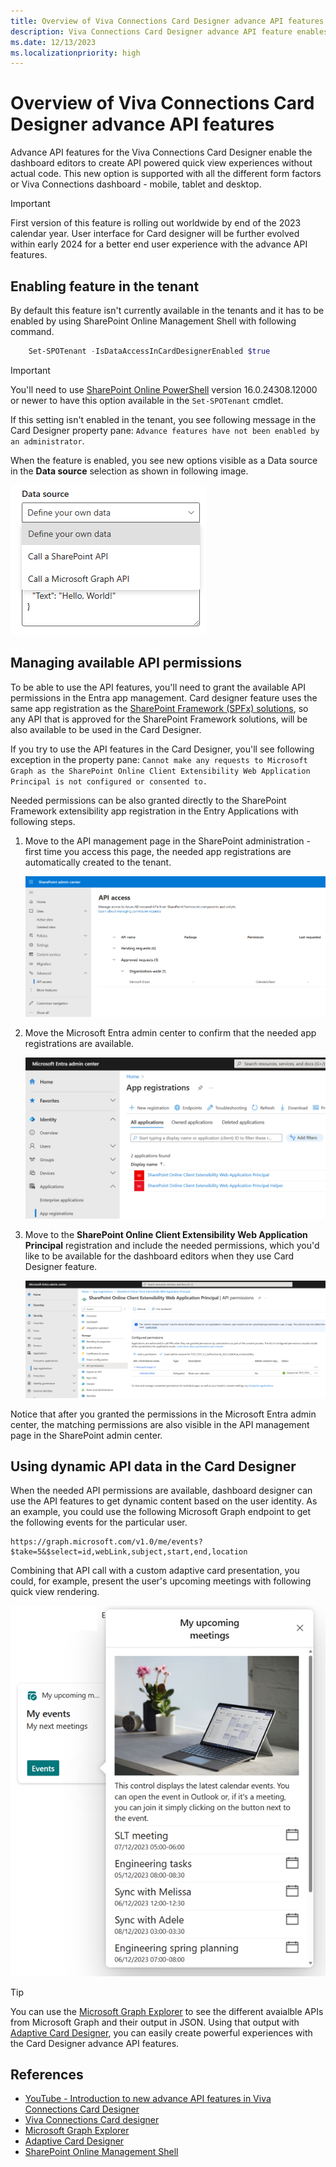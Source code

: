 ```yaml
---
title: Overview of Viva Connections Card Designer advance API features
description: Viva Connections Card Designer advance API feature enables Viva Connection dashboard editors to create API powered experiences without code.
ms.date: 12/13/2023
ms.localizationpriority: high
---
```

# Overview of Viva Connections Card Designer advance API features

Advance API features for the Viva Connections Card Designer enable the dashboard editors to create API powered quick view experiences without actual code. This new option is supported with all the different form factors or Viva Connections dashboard - mobile, tablet and desktop.

> [!IMPORTANT]
> First version of this feature is rolling out worldwide by end of the 2023 calendar year. User interface for Card designer will be further evolved within early 2024 for a better end user experience with the advance API features.

## Enabling feature in the tenant

By default this feature isn't currently available in the tenants and it has to be enabled by using SharePoint Online Management Shell with following command.

```powershell
    Set-SPOTenant -IsDataAccessInCardDesignerEnabled $true
```

> [!IMPORTANT]
> You'll need to use [SharePoint Online PowerShell](https://www.powershellgallery.com/packages/Microsoft.Online.SharePoint.PowerShell/16.0.24322.12000) version 16.0.24308.12000 or newer to have this option available in the `Set-SPOTenant` cmdlet.

If this setting isn't enabled in the tenant, you see following message in the Card Designer property pane: `Advance features have not been enabled by an administrator`.

When the feature is enabled, you see new options visible as a Data source in the **Data source** selection as shown in following image.

![API options in the Data source selection in the webpart toolbox](./img/data-source-api-options.png)

## Managing available API permissions

To be able to use the API features, you'll need to grant the available API permissions in the Entra app management. Card designer feature uses the same app registration as the [SharePoint Framework (SPFx) solutions](https://aka.ms/spfx), so any API that is approved for the SharePoint Framework solutions, will be also available to be used in the Card Designer.

If you try to use the API features in the Card Designer, you'll see following exception in the property pane: `Cannot make any requests to Microsoft Graph as the SharePoint Online Client Extensibility Web Application Principal is not configured or consented to.`

Needed permissions can be also granted directly to the SharePoint Framework extensibility app registration in the Entry Applications with following steps.

1. Move to the API management page in the SharePoint administration - first time you access this page, the needed app registrations are automatically created to the tenant.

    ![API acess page in the SharePoint admin center](./img/sharepoint-admin-api-management.png)


1. Move the Microsoft Entra admin center to confirm that the needed app registrations are available. 

    ![API options in the Data source selection in the webpart toolbox](./img/entra-app-registration.png)

1. Move to the **SharePoint Online Client Extensibility Web Application Principal** registration and include the needed permissions, which you'd like to be available for the dashboard editors when they use Card Designer feature.

    ![API options in the Data source selection in the webpart toolbox](./img/entra-app-permissions.png)

Notice that after you granted the permissions in the Microsoft Entra admin center, the matching permissions are also visible in the API management page in the SharePoint admin center.

## Using dynamic API data in the Card Designer

When the needed API permissions are available, dashboard designer can use the API features to get dynamic content based on the user identity. As an example, you could use the following Microsoft Graph endpoint to get the following events for the particular user.

```
https://graph.microsoft.com/v1.0/me/events?$take=5&$select=id,webLink,subject,start,end,location
```

Combining that API call with a custom adaptive card presentation, you could, for example,  present the user's upcoming meetings with following quick view rendering.

![API options in the Data source selection in the webpart toolbox](./img/quick-view-upcoming-meetings.png)

> [!TIP]
> You can use the [Microsoft Graph Explorer](https://developer.microsoft.com/en-us/graph/graph-explorer) to see the different avaialble APIs from Microsoft Graph and their output in JSON. Using that output with [Adaptive Card Designer](), you can easily create powerful experiences with the Card Designer advance API features.


## References

- [YouTube - Introduction to new advance API features in Viva Connections Card Designer](https://www.youtube.com/watch?v=NjZj1F6D6jw)
- [Viva Connections Card designer](https://learn.microsoft.com/en-us/viva/connections/create-dashboard#design-your-own-card-with-a-quick-view)
- [Microsoft Graph Explorer](https://developer.microsoft.com/en-us/graph/graph-explorer)
- [Adaptive Card Designer](https://www.adaptivecards.io/designer/)
- [SharePoint Online Management Shell](https://learn.microsoft.com/en-us/powershell/sharepoint/sharepoint-online/connect-sharepoint-online)